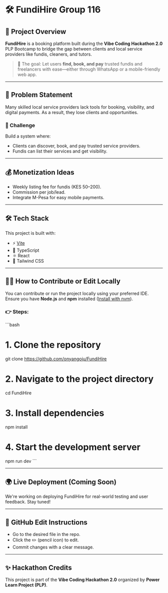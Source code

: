 # 🛠️ FundiHire Group 116

## 🚀 Project Overview

**FundiHire** is a booking platform built during the **Vibe Coding Hackathon 2.0** PLP Bootcamp to bridge the gap between clients and local service providers like fundis, cleaners, and tutors.

> 📱 The goal: Let users **find, book, and pay** trusted fundis and freelancers with ease—either through WhatsApp or a mobile-friendly web app.

---

## 📌 Problem Statement

Many skilled local service providers lack tools for booking, visibility, and digital payments. As a result, they lose clients and opportunities.

### 🎯 Challenge
Build a system where:
- Clients can discover, book, and pay trusted service providers.
- Fundis can list their services and get visibility.

---

## 💰 Monetization Ideas

- Weekly listing fee for fundis (KES 50–200).
- Commission per job/lead.
- Integrate M-Pesa for easy mobile payments.

---

## 🛠️ Tech Stack

This project is built with:

- ⚡ [Vite](https://vitejs.dev/)
- 🧠 TypeScript
- ⚛️ React
- 🎨 Tailwind CSS
  

---

## 🧑‍💻 How to Contribute or Edit Locally

You can contribute or run the project locally using your preferred IDE. Ensure you have **Node.js** and **npm** installed ([Install with nvm](https://github.com/nvm-sh/nvm#installing-and-updating)).

### 👉 Steps:

\`\`\`bash
# 1. Clone the repository
git clone https://github.com/onyangoju/FundiHire

# 2. Navigate to the project directory
cd FundiHire

# 3. Install dependencies
npm install

# 4. Start the development server
npm run dev
\`\`\`

---

## 🌍 Live Deployment (Coming Soon)

We're working on deploying FundiHire for real-world testing and user feedback. Stay tuned!

---

## 📎 GitHub Edit Instructions

- Go to the desired file in the repo.
- Click the ✏️ (pencil icon) to edit.
- Commit changes with a clear message.

---

## ✨ Hackathon Credits

This project is part of the **Vibe Coding Hackathon 2.0** organized by **Power Learn Project (PLP)**.
